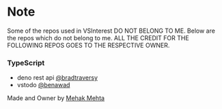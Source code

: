 
# Note 
Some of the repos used in VSInterest DO NOT BELONG TO ME.
Below are the repos which do not belong to me. ALL THE CREDIT FOR THE FOLLOWING REPOS GOES TO THE RESPECTIVE OWNER.

### TypeScript
- deno rest api <a href="https://github.com/bradtraversy">@bradtraversy</a>
- vstodo <a href="https://github.com/benawad">@benawad</a>

Made and Owner by <a href="https://github.com/Mehak-Mehta">Mehak Mehta</a>
